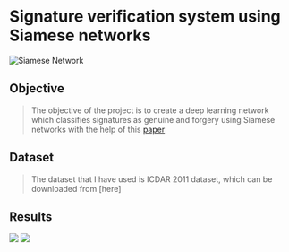 # Signature verification system using Siamese networks
![Siamese Network](https://cdn-images-1.medium.com/max/800/1*LwOBbwGXMZUy6OzkFAPTzw.png)
## Objective
> The objective of the project is to create a deep learning network which classifies signatures as genuine and forgery using Siamese networks with the help of this [paper](https://arxiv.org/abs/1707.02131)
## Dataset
> The dataset that I have used is ICDAR 2011 dataset, which can be downloaded from [here]
## Results
![](https://cdn-images-1.medium.com/max/800/1*Vk-I-LdrnBDPNYx1bexRMg.png)
![](https://cdn-images-1.medium.com/max/800/1*NxI-UdSnLtX-SWFAYOZ7kQ.png)

